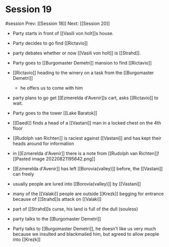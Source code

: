 # Session 19
#session
Prev: [[Session 18]]
Next: [[Session 20]]
- Party starts in front of [[Vasili von holt]]s house.
- Party decides to go find [[Rictavio]]
- party debates whether or now [[Vasili von holt]] is [[Strahd]].
- Party goes to [[Burgomaster Demetri]] mansion to find [[Rictavio]]
- [[Rictavio]] heading to the winery on a task from the [[Burgomaster Demetri]]
	- he offers us to come with him
- party plans to go get [[Ezmerelda d'Avenir]]s cart, asks [[Rictavio]] to wait.

- Party goes to the tower [[Lake Baratok]]
- [[Daedi]] finds a head of a [[Vastani]] man in a locked chest on the 4th floor
- [[Rudolph van Richten]] is raciest against [[Vastani]] and has kept their heads around for information
- in [[Ezmerelda d'Avenir]] there is a note from [[Rudolph van Richten]]![[Pasted image 20220821195642.png]]
- [[Ezmerelda d'Avenir]] has left [[Borovia(valley)]] before, the [[Vastani]] can freely
- usually people are lured into [[Borovia(valley)]] by [[Vastani]]
- many of the [[Valaki]] people are outside [[Krezk]] begging for entrance because of [[Strahd]]s attack on [[Valaki]]
- part of [[Strahd]]s curse, his land is full of the dull (souless)
- party talks to the [[Burgomaster Demetri]]
- Party talks to [[Burgomaster Demetri]], he doesn't like us very much because we insulted and blackmailed him, but agreed to allow people into [[Krezk]]